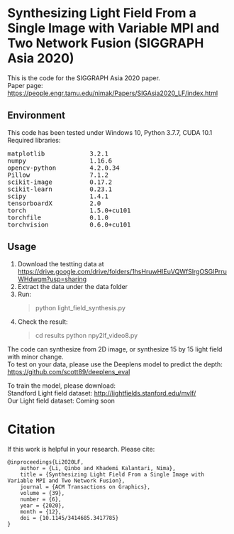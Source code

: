 # Synthesizing Light Field From a Single Image with Variable MPI and Two Network Fusion (SIGGRAPH Asia 2020)

This is the code for the SIGGRAPH Asia 2020 paper.  
Paper page: https://people.engr.tamu.edu/nimak/Papers/SIGAsia2020_LF/index.html

## Environment
This code has been tested under Windows 10, Python 3.7.7, CUDA 10.1  
Required libraries:  
<pre>
matplotlib            3.2.1  
numpy                 1.16.6  
opencv-python         4.2.0.34  
Pillow                7.1.2  
scikit-image          0.17.2  
scikit-learn          0.23.1  
scipy                 1.4.1  
tensorboardX          2.0  
torch                 1.5.0+cu101  
torchfile             0.1.0  
torchvision           0.6.0+cu101  
</pre>

## Usage
1. Download the testting data at https://drive.google.com/drive/folders/1hsHruwHIEuVQWfSlrgOSGlPrruWHdwqm?usp=sharing
2. Extract the data under the data folder
3. Run:
   > python light_field_synthesis.py
4. Check the result:
   > cd results
   > python npy2lf_video8.py

The code can synthesize from 2D image, or synthesize 15 by 15 light field with minor change.  
To test on your data, please use the Deeplens model to predict the depth:  
https://github.com/scott89/deeplens_eval

To train the model, please download:  
Standford Light field dataset: http://lightfields.stanford.edu/mvlf/  
Our Light field dataset: Coming soon  

<h1>Citation</h1>
If this work is helpful in your research. Please cite:  

```
@inproceedings{Li2020LF,
    author = {Li, Qinbo and Khademi Kalantari, Nima},
    title = {Synthesizing Light Field From a Single Image with Variable MPI and Two Network Fusion},
    journal = {ACM Transactions on Graphics}, 
    volume = {39}, 
    number = {6}, 
    year = {2020}, 
    month = {12}, 
    doi = {10.1145/3414685.3417785} 
}
```
